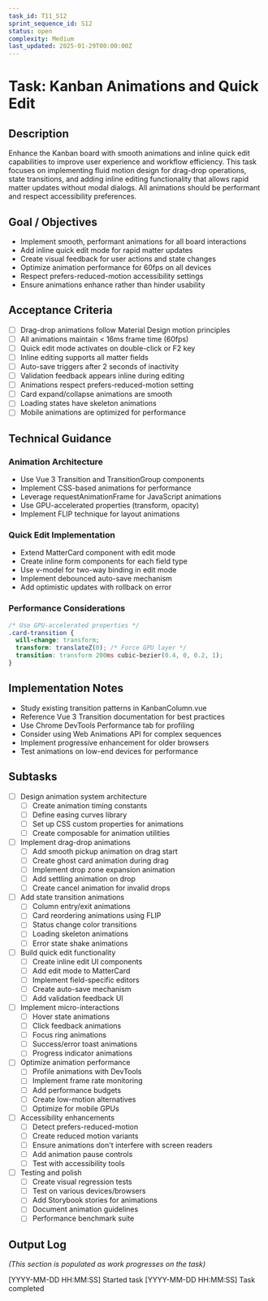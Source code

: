 ```yaml
---
task_id: T11_S12
sprint_sequence_id: S12
status: open
complexity: Medium
last_updated: 2025-01-29T00:00:00Z
---
```


# Task: Kanban Animations and Quick Edit

## Description
Enhance the Kanban board with smooth animations and inline quick edit capabilities to improve user experience and workflow efficiency. This task focuses on implementing fluid motion design for drag-drop operations, state transitions, and adding inline editing functionality that allows rapid matter updates without modal dialogs. All animations should be performant and respect accessibility preferences.

## Goal / Objectives
- Implement smooth, performant animations for all board interactions
- Add inline quick edit mode for rapid matter updates
- Create visual feedback for user actions and state changes
- Optimize animation performance for 60fps on all devices
- Respect prefers-reduced-motion accessibility settings
- Ensure animations enhance rather than hinder usability

## Acceptance Criteria
- [ ] Drag-drop animations follow Material Design motion principles
- [ ] All animations maintain < 16ms frame time (60fps)
- [ ] Quick edit mode activates on double-click or F2 key
- [ ] Inline editing supports all matter fields
- [ ] Auto-save triggers after 2 seconds of inactivity
- [ ] Validation feedback appears inline during editing
- [ ] Animations respect prefers-reduced-motion setting
- [ ] Card expand/collapse animations are smooth
- [ ] Loading states have skeleton animations
- [ ] Mobile animations are optimized for performance

## Technical Guidance

### Animation Architecture
- Use Vue 3 Transition and TransitionGroup components
- Implement CSS-based animations for performance
- Leverage requestAnimationFrame for JavaScript animations
- Use GPU-accelerated properties (transform, opacity)
- Implement FLIP technique for layout animations

### Quick Edit Implementation
- Extend MatterCard component with edit mode
- Create inline form components for each field type
- Use v-model for two-way binding in edit mode
- Implement debounced auto-save mechanism
- Add optimistic updates with rollback on error

### Performance Considerations
```css
/* Use GPU-accelerated properties */
.card-transition {
  will-change: transform;
  transform: translateZ(0); /* Force GPU layer */
  transition: transform 200ms cubic-bezier(0.4, 0, 0.2, 1);
}
```

## Implementation Notes
- Study existing transition patterns in KanbanColumn.vue
- Reference Vue 3 Transition documentation for best practices
- Use Chrome DevTools Performance tab for profiling
- Consider using Web Animations API for complex sequences
- Implement progressive enhancement for older browsers
- Test animations on low-end devices for performance

## Subtasks
- [ ] Design animation system architecture
  - [ ] Create animation timing constants
  - [ ] Define easing curves library
  - [ ] Set up CSS custom properties for animations
  - [ ] Create composable for animation utilities
- [ ] Implement drag-drop animations
  - [ ] Add smooth pickup animation on drag start
  - [ ] Create ghost card animation during drag
  - [ ] Implement drop zone expansion animation
  - [ ] Add settling animation on drop
  - [ ] Create cancel animation for invalid drops
- [ ] Add state transition animations
  - [ ] Column entry/exit animations
  - [ ] Card reordering animations using FLIP
  - [ ] Status change color transitions
  - [ ] Loading skeleton animations
  - [ ] Error state shake animations
- [ ] Build quick edit functionality
  - [ ] Create inline edit UI components
  - [ ] Add edit mode to MatterCard
  - [ ] Implement field-specific editors
  - [ ] Create auto-save mechanism
  - [ ] Add validation feedback UI
- [ ] Implement micro-interactions
  - [ ] Hover state animations
  - [ ] Click feedback animations
  - [ ] Focus ring animations
  - [ ] Success/error toast animations
  - [ ] Progress indicator animations
- [ ] Optimize animation performance
  - [ ] Profile animations with DevTools
  - [ ] Implement frame rate monitoring
  - [ ] Add performance budgets
  - [ ] Create low-motion alternatives
  - [ ] Optimize for mobile GPUs
- [ ] Accessibility enhancements
  - [ ] Detect prefers-reduced-motion
  - [ ] Create reduced motion variants
  - [ ] Ensure animations don't interfere with screen readers
  - [ ] Add animation pause controls
  - [ ] Test with accessibility tools
- [ ] Testing and polish
  - [ ] Create visual regression tests
  - [ ] Test on various devices/browsers
  - [ ] Add Storybook stories for animations
  - [ ] Document animation guidelines
  - [ ] Performance benchmark suite

## Output Log
*(This section is populated as work progresses on the task)*

[YYYY-MM-DD HH:MM:SS] Started task
[YYYY-MM-DD HH:MM:SS] Task completed